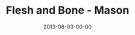 ---
layout: message
category: message
series: "God Is ____"
title: "Flesh and Bone - Mason"
date: 2013-08-03-00-00
message_id: 805
audio: "http://s3.amazonaws.com/crossroads-media/media/legacy/mp3/god_is_04_mason.mp3"
audio-duration: "42:08"
explicit: "N"
---